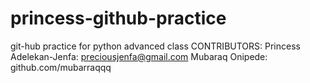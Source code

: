 # princess-github-practice
git-hub practice for python advanced class
CONTRIBUTORS: Princess Adelekan-Jenfa: preciousjenfa@gmail.com 
Mubaraq Onipede: github.com/mubarraqqq
